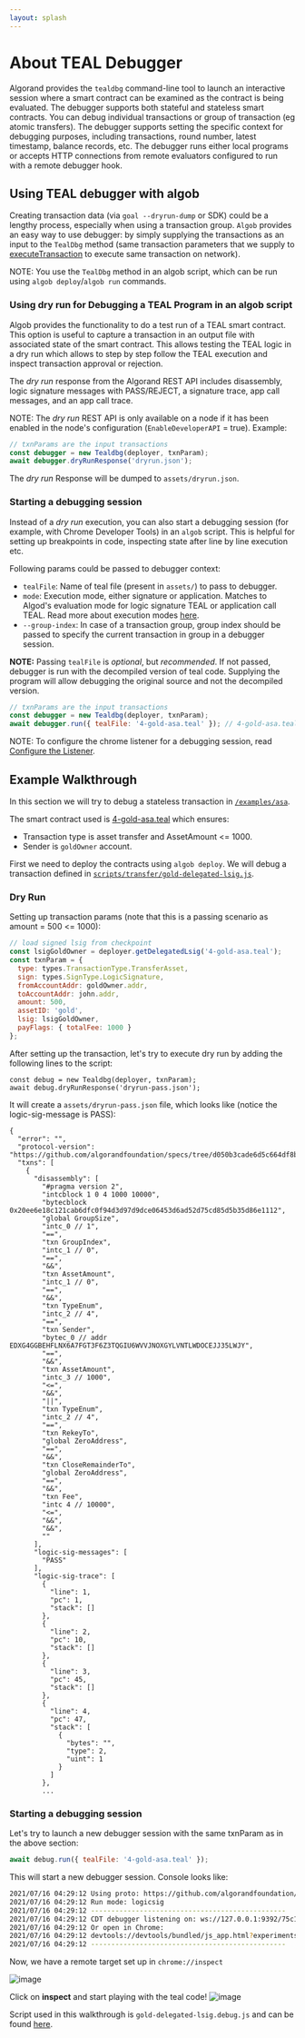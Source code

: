 ```yaml
---
layout: splash
---
```


# About TEAL Debugger

Algorand provides the `tealdbg` command-line tool to launch an interactive session where a smart contract can be examined as the contract is being evaluated. The debugger supports both stateful and stateless smart contracts. You can debug individual transactions or group of transaction (eg atomic transfers). The debugger supports setting the specific context for debugging purposes, including transactions, round number, latest timestamp, balance records, etc. The debugger runs either local programs or accepts HTTP connections from remote evaluators configured to run with a remote debugger hook.

## Using TEAL debugger with algob

Creating transaction data (via `goal --dryrun-dump` or SDK) could be a lengthy process, especially when using a transaction group. `Algob` provides an easy way to use debugger: by simply supplying the transactions as an input to the `TealDbg` method (same transaction parameters that we supply to [executeTransaction](https://algobuilder.dev/api/algob/modules.html#executetransaction) to execute same transaction on network).

NOTE: You use the `TealDbg` method in an algob script, which can be run using `algob deploy`/`algob run` commands.

### Using dry run for Debugging a TEAL Program in an algob script

Algob provides the functionality to do a test run of a TEAL smart contract. This option is useful to capture a transaction in an output file with associated state of the smart contract. This allows testing the TEAL logic in a dry run which allows to step by step follow the TEAL execution and inspect transaction approval or rejection.

The _dry run_ response from the Algorand REST API includes disassembly, logic signature messages with PASS/REJECT, a signature trace, app call messages, and an app call trace.

NOTE: The _dry run_ REST API is only available on a node if it has been enabled in the node's configuration (`EnableDeveloperAPI` = true).
Example:
```js
// txnParams are the input transactions
const debugger = new Tealdbg(deployer, txnParam);
await debugger.dryRunResponse('dryrun.json');
```

The _dry run_ Response will be dumped to `assets/dryrun.json`.

### Starting a debugging session

Instead of a _dry run_ execution, you can also start a debugging session (for example, with Chrome Developer Tools) in an `algob` script. This is helpful for setting up breakpoints in code, inspecting state after line by line execution etc.

Following params could be passed to debugger context:
* `tealFile`: Name of teal file (present in `assets/`) to pass to debugger.
* `mode`: Execution mode, either signature or application. Matches to Algod's evaluation mode for logic signature TEAL or application call TEAL. Read more about execution modes [here](https://github.com/algorand/go-algorand/blob/master/cmd/tealdbg/README.md#execution-mode).
* `--group-index`: In case of a transaction group, group index should be passed to specify the current transaction in group in a debugger session.

**NOTE:** Passing `tealFile` is *optional*, but *recommended*. If not passed, debugger is run with the decompiled version of teal code. Supplying the program will allow debugging the original source and not the decompiled version.

```js
// txnParams are the input transactions
const debugger = new Tealdbg(deployer, txnParam);
await debugger.run({ tealFile: '4-gold-asa.teal' }); // 4-gold-asa.teal present in assets/**/
```

NOTE: To configure the chrome listener for a debugging session, read [Configure the Listener](https://github.com/algorand/go-algorand/blob/master/cmd/tealdbg/README.md#configure-the-listener).

## Example Walkthrough

In this section we will try to debug a stateless transaction in [`/examples/asa`](https://github.com/scale-it/algo-builder/tree/master/examples/asa).

The smart contract used is [4-gold-asa.teal](https://github.com/scale-it/algo-builder/blob/master/examples/asa/assets/teal/4-gold-asa.teal) which ensures:
+ Transaction type is asset transfer and AssetAmount <= 1000.
+ Sender is `goldOwner` account.

First we need to deploy the contracts using `algob deploy`. We will debug a transaction defined in [`scripts/transfer/gold-delegated-lsig.js`](https://github.com/scale-it/algo-builder/blob/master/examples/asa/scripts/transfer/gold-delegated-lsig.js).

### Dry Run
Setting up transaction params (note that this is a passing scenario as amount = 500 <= 1000):
```js
// load signed lsig from checkpoint
const lsigGoldOwner = deployer.getDelegatedLsig('4-gold-asa.teal');
const txnParam = {
  type: types.TransactionType.TransferAsset,
  sign: types.SignType.LogicSignature,
  fromAccountAddr: goldOwner.addr,
  toAccountAddr: john.addr,
  amount: 500,
  assetID: 'gold',
  lsig: lsigGoldOwner,
  payFlags: { totalFee: 1000 }
};
```
After setting up the transaction, let's try to execute dry run by adding the following lines to the script:
```
const debug = new Tealdbg(deployer, txnParam);
await debug.dryRunResponse('dryrun-pass.json');
```

It will create a `assets/dryrun-pass.json` file, which looks like (notice the logic-sig-message is PASS):
```
{
  "error": "",
  "protocol-version": "https://github.com/algorandfoundation/specs/tree/d050b3cade6d5c664df8bd729bf219f179812595",
  "txns": [
    {
      "disassembly": [
        "#pragma version 2",
        "intcblock 1 0 4 1000 10000",
        "bytecblock 0x20ee6e18c121cab6dfc0f94d3d97d9dce06453d6ad52d75cd85d5b35d86e1112",
        "global GroupSize",
        "intc_0 // 1",
        "==",
        "txn GroupIndex",
        "intc_1 // 0",
        "==",
        "&&",
        "txn AssetAmount",
        "intc_1 // 0",
        "==",
        "&&",
        "txn TypeEnum",
        "intc_2 // 4",
        "==",
        "txn Sender",
        "bytec_0 // addr EDXG4GGBEHFLNX6A7FGT3F6Z3TQGIU6WVVJNOXGYLVNTLWDOCEJJ35LWJY",
        "==",
        "&&",
        "txn AssetAmount",
        "intc_3 // 1000",
        "<=",
        "&&",
        "||",
        "txn TypeEnum",
        "intc_2 // 4",
        "==",
        "txn RekeyTo",
        "global ZeroAddress",
        "==",
        "&&",
        "txn CloseRemainderTo",
        "global ZeroAddress",
        "==",
        "&&",
        "txn Fee",
        "intc 4 // 10000",
        "<=",
        "&&",
        "&&",
        ""
      ],
      "logic-sig-messages": [
        "PASS"
      ],
      "logic-sig-trace": [
        {
          "line": 1,
          "pc": 1,
          "stack": []
        },
        {
          "line": 2,
          "pc": 10,
          "stack": []
        },
        {
          "line": 3,
          "pc": 45,
          "stack": []
        },
        {
          "line": 4,
          "pc": 47,
          "stack": [
            {
              "bytes": "",
              "type": 2,
              "uint": 1
            }
          ]
        },
        ...
```

### Starting a debugging session

Let's try to launch a new debugger session with the same txnParam as in the above section:

```js
await debug.run({ tealFile: '4-gold-asa.teal' });
```

This will start a new debugger session. Console looks like:
```bash
2021/07/16 04:29:12 Using proto: https://github.com/algorandfoundation/specs/tree/d050b3cade6d5c664df8bd729bf219f179812595
2021/07/16 04:29:12 Run mode: logicsig
2021/07/16 04:29:12 ------------------------------------------------
2021/07/16 04:29:12 CDT debugger listening on: ws://127.0.0.1:9392/75c19568422ff120671707bc2682e7a3ae6861fe3bdac37571b860efd417e7d7
2021/07/16 04:29:12 Or open in Chrome:
2021/07/16 04:29:12 devtools://devtools/bundled/js_app.html?experiments=true&v8only=false&ws=127.0.0.1:9392/75c19568422ff120671707bc2682e7a3ae6861fe3bdac37571b860efd417e7d7
2021/07/16 04:29:12 ------------------------------------------------
```

Now, we have a remote target set up in `chrome://inspect`

![image](https://user-images.githubusercontent.com/33264364/125868310-4e121128-db58-4670-aa5e-99ed492f3b94.png)

Click on **inspect** and start playing with the teal code!
![image](https://user-images.githubusercontent.com/33264364/125868869-b55f8e4e-71e9-4742-91b9-75d56bf333d6.png)

Script used in this walkthrough is `gold-delegated-lsig.debug.js` and can be found [here](https://github.com/scale-it/algo-builder/blob/support-tealdbg/examples/asa/scripts/transfer/gold-delegated-lsig.debug.js).
